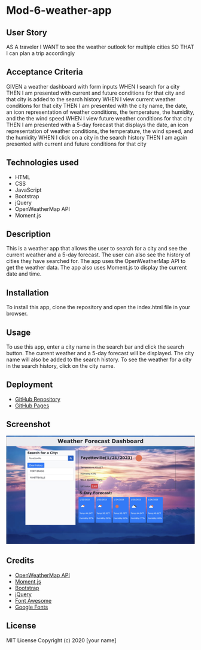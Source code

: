 # Mod-6-weather-app

## User Story

AS A traveler
I WANT to see the weather outlook for multiple cities
SO THAT I can plan a trip accordingly

## Acceptance Criteria

GIVEN a weather dashboard with form inputs
WHEN I search for a city
THEN I am presented with current and future conditions for that city and that city is added to the search history
WHEN I view current weather conditions for that city
THEN I am presented with the city name, the date, an icon representation of weather conditions, the temperature, the humidity, and the the wind speed
WHEN I view future weather conditions for that city
THEN I am presented with a 5-day forecast that displays the date, an icon representation of weather conditions, the temperature, the wind speed, and the humidity
WHEN I click on a city in the search history
THEN I am again presented with current and future conditions for that city

## Technologies used

- HTML
- CSS
- JavaScript
- Bootstrap
- jQuery
- OpenWeatherMap API
- Moment.js

## Description

This is a weather app that allows the user to search for a city and see the current weather and a 5-day forecast. The user can also see the history of cities they have searched for. The app uses the OpenWeatherMap API to get the weather data. The app also uses Moment.js to display the current date and time.

## Installation

To install this app, clone the repository and open the index.html file in your browser.

## Usage

To use this app, enter a city name in the search bar and click the search button. The current weather and a 5-day forecast will be displayed. The city name will also be added to the search history. To see the weather for a city in the search history, click on the city name.

## Deployment

- [GitHub Repository](git@github.com:mia2380/Mod-6-weather-app.git)
- [GitHub Pages](https://mia2380.github.io/Mod-6-weather-app/)

## Screenshot

![Weather App Screenshot](./assets/images/weatherApp.jpeg)

## Credits

- [OpenWeatherMap API](https://openweathermap.org/api)
- [Moment.js](https://momentjs.com/)
- [Bootstrap](https://getbootstrap.com/)
- [jQuery](https://jquery.com/)
- [Font Awesome](https://fontawesome.com/)
- [Google Fonts](https://fonts.google.com/)

## License

MIT License
Copyright (c) 2020 [your name]

```

```
